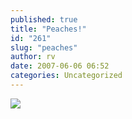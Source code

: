 ```yaml
---
published: true
title: "Peaches!"
id: "261"
slug: "peaches"
author: rv
date: 2007-06-06 06:52
categories: Uncategorized
---
```

<p class="mobile-photo"><a href="https://photos1.blogger.com/x/blogger2/2435/1927/1600/z/573057/TS2B0234-798164.jpg"><img src="https://photos1.blogger.com/x/blogger2/2435/1927/320/z/30397/TS2B0234-798164.jpg"></a></p>